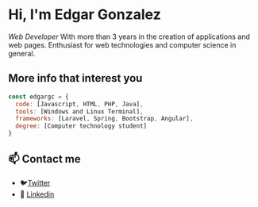 # **Hi, I'm Edgar Gonzalez** 

_Web Developer_ With more than 3 years in the creation of applications and web pages. 
Enthusiast for web technologies and computer science in general.

## More info that interest you 
```javascript
const edgargc = {
  code: [Javascript, HTML, PHP, Java],
  tools: [Windows and Linux Terminal],
  frameworks: [Laravel, Spring, Bootstrap, Angular],
  degree: [Computer technology student]
}
```

## 📫 Contact me
- 🐦[Twitter](https://twitter.com/EdgarGc026) 
- 📮 [Linkedin](https://www.linkedin.com/in/edgargc026/)
